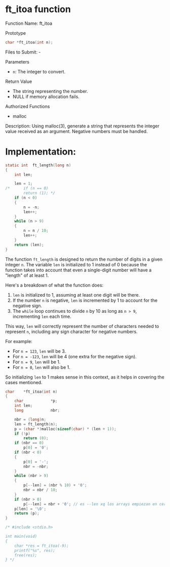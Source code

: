 # ft_itoa function

Function Name: ft_itoa

Prototype
```c
char *ft_itoa(int n);
```

Files to Submit: -

Parameters
- `n`: The integer to convert.

Return Value
- The string representing the number.
- NULL if memory allocation fails.

Authorized Functions
- malloc

Description: Using malloc(3), generate a string that represents the integer value received as an argument. Negative numbers must be handled.

# Implementation: 

```c
static int	ft_length(long n)
{
	int	len;

	len = 1;
/*  	if (n == 0)
		return (1); */
	if (n < 0)
	{
		n = -n;
		len++;
	}
	while (n > 9)
	{
		n = n / 10;
		len++;
	}
	return (len);
}
```
The function `ft_length` is designed to return the number of digits in a given integer `n`. The variable `len` is initialized to 1 instead of 0 because the function takes into account that even a single-digit number will have a "length" of at least 1.

Here's a breakdown of what the function does:

1. `len` is initialized to 1, assuming at least one digit will be there.
2. If the number `n` is negative, `len` is incremented by 1 to account for the negative sign.
3. The `while` loop continues to divide `n` by 10 as long as `n > 9`, incrementing `len` each time.

This way, `len` will correctly represent the number of characters needed to represent `n`, including any sign character for negative numbers.

For example:

- For `n = 123`, `len` will be 3.
- For `n = -123`, `len` will be 4 (one extra for the negative sign).
- For `n = 9`, `len` will be 1.
- For `n = 0`, `len` will also be 1.

So initializing `len` to 1 makes sense in this context, as it helps in covering the cases mentioned.

```c
char	*ft_itoa(int n)
{
	char			*p;
	int	len;
	long			nbr;

	nbr = (long)n;
	len = ft_length(n);
	p = (char *)malloc(sizeof(char) * (len + 1));
	if (!p)
		return (0);
	if (nbr == 0)
		p[0] = '0';
	if (nbr < 0)
	{
		p[0] = '-';
		nbr = -nbr;
	}
	while (nbr > 9)
	{
		p[--len] = (nbr % 10) + '0';
		nbr = nbr / 10;
	}
	if (nbr > 0)
		p[--len] = nbr + '0'; // es --len xq los arrays empiezan en cero y len me da la longitud total del string, hay que disminuir 1 x ej hola me daria 4 de size y al empezar en cero tendriamos q restar 1 para estar en la ultima posición
	p[len] = '\0';
	return (p);
}

/* #include <stdio.h>

int main(void)
{
	char *res = ft_itoa(-9);
	printf("%s", res);
	free(res);
} */
```
